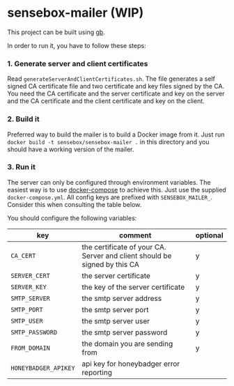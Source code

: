 sensebox-mailer (WIP)
====================

This project can be built using [gb](getgb.io).

In order to run it, you have to follow these steps:

### 1. Generate server and client certificates

Read `generateServerAndClientCertificates.sh`. The file generates a self signed CA certificate file and two certificate and key files signed by the CA. You need the CA certificate and the server certificate and key on the server and the CA certificate and the client certificate and key on the client.

### 2. Build it

Preferred way to build the mailer is to build a Docker image from it. Just run `docker build -t sensebox/sensebox-mailer .` in this directory and you should have a working version of the mailer.

### 3. Run it

The server can only be configured through environment variables. The easiest way is to use [docker-compose](https://github.com/docker/compose) to achieve this. Just use the supplied `docker-compose.yml`. All config keys are prefixed with `SENSEBOX_MAILER_`. Consider this when consulting the table below.

You should configure the following variables:

| key | comment | optional |
|-----|---------|---------------------------------------------------------------------------|
| `CA_CERT` | the certificate of your CA. Server and client should be signed by this CA | y |
| `SERVER_CERT` | the server certificate | y |
| `SERVER_KEY` | the key of the server certificate | y |
| `SMTP_SERVER` | the smtp server address | y |
| `SMTP_PORT` | the smtp server port | y |
| `SMTP_USER` | the smtp server user | y |
| `SMTP_PASSWORD` | the smtp server password | y |
| `FROM_DOMAIN` | the domain you are sending from | y |
| `HONEYBADGER_APIKEY` | api key for honeybadger error reporting |  |

